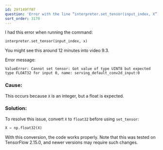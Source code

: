 ```yaml
---
id: 29f149ff07
question: 'Error with the line “interpreter.set_tensor(input_index, X”):'
sort_order: 3170
---
```


I had this error when running the command:

```python
interpreter.set_tensor(input_index, x)
```

You might see this around 12 minutes into video 9.3.

Error message:

```plaintext
ValueError: Cannot set tensor: Got value of type UINT8 but expected type FLOAT32 for input 0, name: serving_default_conv2d_input:0
```

### Cause:
This occurs because `X` is an integer, but a float is expected.

### Solution:
To resolve this issue, convert `X` to `float32` before using `set_tensor`:
 
```python
X = np.float32(X)
```

With this conversion, the code works properly. Note that this was tested on TensorFlow 2.15.0, and newer versions may require such changes.